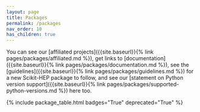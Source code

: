 ```yaml
---
layout: page
title: Packages
permalink: /packages
nav_order: 10
has_children: true
---
```


You can see our
[affiliated projects]({{site.baseurl}}{% link pages/packages/affiliated.md %}),
get links to [documentation]({{site.baseurl}}{% link pages/packages/documentation.md %}),
see the [guidelines]({{site.baseurl}}{% link pages/packages/guidelines.md %}) for a new Scikit-HEP
package to follow, and see our
[statement on Python version support]({{site.baseurl}}{% link pages/packages/supported-python-versions.md %}) here too.

{% include package_table.html badges="True" deprecated="True" %}
